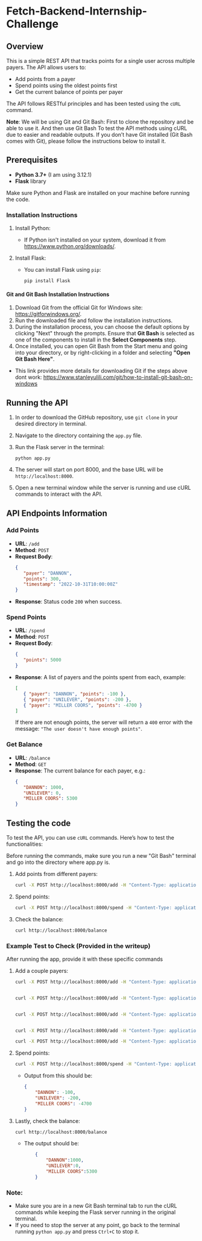 # Fetch-Backend-Internship-Challenge

## Overview


This is a simple REST API that tracks points for a single user across multiple payers. The API allows users to:
- Add points from a payer
- Spend points using the oldest points first
- Get the current balance of points per payer


The API follows RESTful principles and has been tested using the `cURL` command.


**Note**: We will be using Git and Git Bash: First to clone the repository and be able to use it. And then use Git Bash To test the API methods using cURL due to easier and readable outputs. If you don’t have Git installed (Git Bash comes with Git), please follow the instructions below to install it.


## Prerequisites


- **Python 3.7+** (I am using 3.12.1)
- **Flask** library


Make sure Python and Flask are installed on your machine before running the code.


### Installation Instructions


1. Install Python:
   - If Python isn't installed on your system, download it from https://www.python.org/downloads/.


2. Install Flask:
   - You can install Flask using `pip`:
     ```
     pip install Flask
     ```


#### Git and Git Bash Installation Instructions

1. Download Git from the official Git for Windows site: https://gitforwindows.org/.
2. Run the downloaded file and follow the installation instructions.
3. During the installation process, you can choose the default options by clicking "Next" through the prompts. Ensure that **Git Bash** is selected as one of the components to install in the **Select Components** step.
4. Once installed, you can open Git Bash from the Start menu and going into your directory, or by right-clicking in a folder and selecting **"Open Git Bash Here"**.




* This link provides more details for downloading Git if the steps above dont work: https://www.stanleyulili.com/git/how-to-install-git-bash-on-windows






## Running the API


1. In order to download the GitHub repository, use `git clone` in your desired directory in terminal.
   
2. Navigate to the directory containing the `app.py` file.


3. Run the Flask server in the terminal:
   ```
   python app.py
   ```


4. The server will start on port 8000, and the base URL will be `http://localhost:8000`.


5. Open a new terminal window while the server is running and use cURL commands to interact with the API.


## API Endpoints Information


### Add Points


- **URL**: `/add`
- **Method**: `POST`
- **Request Body**:
   ```json
   {
      "payer": "DANNON",
      "points": 300,
      "timestamp": "2022-10-31T10:00:00Z"
   }
   ```
- **Response**: Status code `200` when success.


### Spend Points


- **URL**: `/spend`
- **Method**: `POST`
- **Request Body**:
   ```json
   {
      "points": 5000
   }
   ```
- **Response**: A list of payers and the points spent from each, example:
   ```json
   [
      { "payer": "DANNON", "points": -100 },
      { "payer": "UNILEVER", "points": -200 },
      { "payer": "MILLER COORS", "points": -4700 }
   ]
   ```
   If there are not enough points, the server will return a `400` error with the message: `"The user doesn't have enough points"`.


### Get Balance


- **URL**: `/balance`
- **Method**: `GET`
- **Response**: The current balance for each payer, e.g.:
   ```json
   {
      "DANNON": 1000,
      "UNILEVER": 0,
      "MILLER COORS": 5300
   }
   ```


## Testing the code


To test the API, you can use `cURL` commands. Here’s how to test the functionalities:


Before running the commands, make sure you run a new "Git Bash" terminal and go into the directory where app.py is.


1. Add points from different payers:
   ```bash
   curl -X POST http://localhost:8000/add -H "Content-Type: application/json" -d '{"payer": "DANNON", "points": 300, "timestamp": "2022-10-31T10:00:00Z"}'
   ```


2. Spend points:
   ```bash
   curl -X POST http://localhost:8000/spend -H "Content-Type: application/json" -d '{"points": 5000}'
   ```


3. Check the balance:
   ```bash
   curl http://localhost:8000/balance
   ```




### Example Test to Check (Provided in the writeup)


After running the app, provide it with these specific commands


1. Add a couple payers:
    ```bash
    curl -X POST http://localhost:8000/add -H "Content-Type: application/json" -d '{"payer": "DANNON", "points": 300, "timestamp": "2022-10-31T10:00:00Z" }'


    curl -X POST http://localhost:8000/add -H "Content-Type: application/json" -d '{"payer": "UNILEVER", "points": 200, "timestamp": "2022-10-31T11:00:00Z" }'


    curl -X POST http://localhost:8000/add -H "Content-Type: application/json" -d '{"payer": "DANNON", "points":-200, "timestamp": "2022-10-31T15:00:00Z" }'


    curl -X POST http://localhost:8000/add -H "Content-Type: application/json" -d '{"payer": "MILLER COORS", "points": 10000, "timestamp": "2022-11-01T14:00:00Z" }'
   
    curl -X POST http://localhost:8000/add -H "Content-Type: application/json" -d '{"payer": "DANNON", "points": 1000, "timestamp": "2022-11-02T14:00:00Z" }'
    ```


2. Spend points:
    ```bash
    curl -X POST http://localhost:8000/spend -H "Content-Type: application/json" -d '{"points": 5000}'
    ```
    * Output from this should be:
        ```json
        {
            "DANNON": -100,
            "UNILEVER": -200,
            "MILLER COORS": -4700
        }
        ```


3. Lastly, check the balance:


    ```bash
    curl http://localhost:8000/balance
    ```


    * The output should be:
        ```json
            {
                "DANNON":1000,
                "UNILEVER":0,
                "MILLER COORS":5300
            }
        ```
        
### Note:


- Make sure you are in a new Git Bash terminal tab to run the cURL commands while keeping the Flask server running in the original terminal.
- If you need to stop the server at any point, go back to the terminal running `python app.py` and press `Ctrl+C` to stop it.


